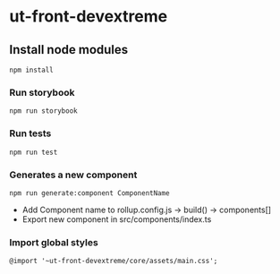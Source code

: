 # ut-front-devextreme

## Install node modules
```
npm install
```

### Run storybook
```
npm run storybook
```

### Run tests
```
npm run test
```

### Generates a new component
```
npm run generate:component ComponentName
```
* Add Component name to rollup.config.js -> build() -> components[]
* Export new component in src/components/index.ts


### Import global styles
```
@import '~ut-front-devextreme/core/assets/main.css';
```